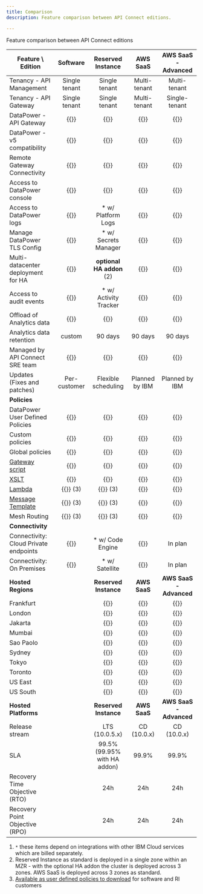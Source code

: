 ```yaml
---
title: Comparison
description: Feature comparison between API Connect editions.

---
```



<PageDescription>

Feature comparison between API Connect editions

</PageDescription>

| Feature \ Edition                  | Software | Reserved Instance  | AWS SaaS | AWS SaaS - Advanced |
|------------------------------------|:-----:|:-----:|:-----:|:-----:|
| Tenancy - API Management             |  Single tenant |  Single tenant  |  Multi-tenant  |  Multi-tenant  |
| Tenancy - API Gateway                |  Single tenant |  Single tenant  |  Multi-tenant  |  Single-tenant  |
| DataPower - API Gateway            |  {{<checkyes>}}   | {{<checkyes>}} | {{<checkyes>}} | {{<checkyes>}} |
| DataPower - v5 compatibility       | {{<checkyes>}} | {{<checkyes>}} | {{<checkno>}}  | {{<checkno>}}  |
| Remote Gateway Connectivity        | {{<checkyes>}} | {{<checkyes>}} | {{<checkno>}}  | {{<checkno>}}  |
| Access to DataPower console        | {{<checkyes>}} |  {{<checkno>}}   | {{<checkno>}}  | {{<checkno>}}  |
| Access to DataPower logs           | {{<checkyes>}} |  * w/ Platform Logs   | {{<checkno>}}  | {{<checkno>}}  |
| Manage DataPower TLS Config        | {{<checkyes>}} |  * w/ Secrets Manager | {{<checkno>}}  | {{<checkno>}}  |
| Multi-datacenter deployment for HA | {{<checkyes>}} | __optional HA addon__ (2) | {{<checkyes>}} | {{<checkyes>}} |
| Access to audit events             | {{<checkyes>}} |  * w/ Activity Tracker  | {{<checkno>}}  | {{<checkno>}}  |
| Offload of Analytics data          | {{<checkyes>}} | {{<checkyes>}} | {{<checkyes>}} | {{<checkyes>}} |
| Analytics data retention    |  custom  |  90 days  |  90 days  |  90 days  |
| Managed by API Connect SRE team    | {{<checkno>}}  | {{<checkyes>}} | {{<checkyes>}} | {{<checkyes>}} |
| Updates (Fixes and patches)    |  Per-customer  |  Flexible scheduling |  Planned by IBM |  Planned by IBM  |
| **Policies**  |     |     |     |     |
| DataPower User Defined Policies              | {{<checkyes>}} | {{<checkno>}}  | {{<checkno>}}  | {{<checkyes>}} |
| Custom policies            | {{<checkyes>}} | {{<checkyes>}} | {{<checkno>}}  | {{<checkyes>}} |
| Global policies            | {{<checkyes>}} | {{<checkyes>}} | {{<checkno>}}  | {{<checkyes>}} |
| [Gateway script](https://www.ibm.com/docs/en/api-connect/10.0.5.x_lts?topic=policies-gatewayscript)             | {{<checkyes>}} | {{<checkyes>}} | {{<checkno>}}  | {{<checkyes>}} |
| [XSLT](https://www.ibm.com/docs/en/api-connect/10.0.5.x_lts?topic=policies-xslt)                       | {{<checkyes>}} | {{<checkyes>}} | {{<checkno>}}  | {{<checkyes>}} |
| [Lambda](https://www.ibm.com/docs/en/api-connect/saas?topic=policies-lambda) | {{<download>}} (3)  | {{<download>}} (3)  | {{<checkyes>}} | {{<checkyes>}} |
| [Message Template](https://www.ibm.com/docs/en/api-connect/saas?topic=policies-message-template) | {{<download>}} (3)  | {{<download>}} (3)  | {{<checkyes>}} | {{<checkyes>}} |
| Mesh Routing | {{<download>}} (3)  | {{<download>}} (3) | {{<checkno>}} | {{<checkno>}} |
| **Connectivity**  |     |     |     |     |
| Connectivity: Cloud Private endpoints  | {{<checkyes>}} |  * w/ Code Engine  | {{<checkno>}}  |  In plan  |
| Connectivity: On Premises  | {{<checkyes>}} |  * w/ Satellite  | {{<checkno>}}  |  In plan  |
| **Hosted Regions** |  | **Reserved Instance** | **AWS SaaS** | **AWS SaaS - Advanced** |
| Frankfurt  |  | {{<checkyes>}}  | {{<checkyes>}}  | {{<checkyes>}} |
| London  |  | {{<checkyes>}}  | {{<checkyes>}}  | {{<checkyes>}} |
| Jakarta  |  | {{<checkno>}}  | {{<checkyes>}}  | {{<checkyes>}} |
| Mumbai  |  | {{<checkno>}}  | {{<checkyes>}}  | {{<checkyes>}} |
| Sao Paolo  |  | {{<checkyes>}}  | {{<checkno>}}  | {{<checkno>}} |
| Sydney  |  | {{<checkyes>}}  | {{<checkyes>}}  | {{<checkyes>}} |
| Tokyo  |  | {{<checkyes>}}  | {{<checkno>}}  | {{<checkno>}} |
| Toronto  |  | {{<checkyes>}}  | {{<checkno>}}  | {{<checkno>}} |
| US East  |  | {{<checkyes>}} | {{<checkyes>}}  | {{<checkyes>}} |
| US South  |  | {{<checkyes>}} | {{<checkno>}}  | {{<checkno>}} |
| **Hosted Platforms** |  | **Reserved Instance** | **AWS SaaS** | **AWS SaaS - Advanced** |
| Release stream  |   |  LTS (10.0.5.x)  |  CD (10.0.x)  |  CD (10.0.x)  |
| SLA    |  |  99.5%<br />  (99.95% with HA addon)  |  99.9%  |  99.9%  |
| Recovery Time Objective (RTO)  |   |  24h  |  24h  |  24h  |
| Recovery Point Objective (RPO) |   |  24h  |  24h  |  24h  |






1. `*` these items depend on integrations with other IBM Cloud services which are billed separately.
2. Reserved Instance as standard is deployed in a single zone within an MZR - with the optional HA addon the cluster is deployed across 3 zones.  AWS SaaS is deployed across 3 zones as standard. 
3. [Available as user defined policies to download](https://www.ibm.com/support/pages/node/6991789) for software and RI customers 
